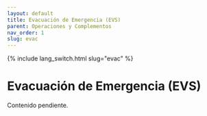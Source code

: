 ```yaml
---
layout: default
title: Evacuación de Emergencia (EVS)
parent: Operaciones y Complementos
nav_order: 1
slug: evac
---
```


{% include lang_switch.html slug="evac" %}

# Evacuación de Emergencia (EVS)

Contenido pendiente.
